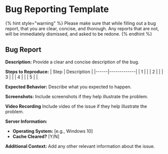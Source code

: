 # Bug Reporting Template

{% hint style="warning" %}
 Please make sure that while filling out a bug report, that you are clear, concise, and thorough. Any reports that are not, will be immediately dismissed, and asked to be redone.
{% endhint %}

## Bug Report

**Description:**
Provide a clear and concise description of the bug.

**Steps to Reproduce:**
| Step | Description |
|------|-------------|
| 1    |             |
| 2    |             |
| 3    |             |
| 4    |             |
| 5    |             |

**Expected Behavior:**
Describe what you expected to happen.

**Screenshots:**
Include screenshots if they help illustrate the problem.

**Video Recording**
Include video of the issue if they help illustrate the problem.

**Server Information:**
- **Operating System:** [e.g., Windows 10]
- **Cache Cleared?** [Y/N]

**Additional Context:**
Add any other relevant information about the issue.